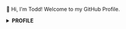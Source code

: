 👋 Hi, I'm Todd! Welcome to my GitHub Profile.

<details>
<summary><strong>PROFILE</strong></summary>
<div>

## 🔭 I’m currently working on

- 🎓 Pursuing Master Degree at University of Science & Technology Beijing
- 🔧 Developing a Golang Web Server and a PyQt desktop client
- 🎮 Playing Maplestory and Switch

## 🌱 I’m currently learning

- CMU 15-445/645 DATABASE SYSTEMS
- The Linux Programming Interface: A Linux and UNIX System Programming Handbook
- Golang

## 🔧 I'm used to working at

- Software Engineer at Xiaomi.com
- Software Engineer at JD.com

## ⚡ Fun fact

- Apple Products Lover
- Like clean code
- Clean is everything

## 📫 How to reach me

- 📮 todd.g@qq.com

</div>
</details>

<!--
**Bingmang/Bingmang** is a ✨ _special_ ✨ repository because its `README.md` (this file) appears on your GitHub profile.

Here are some ideas to get you started:

- 🔭 I’m currently working on ...
- 🌱 I’m currently learning ...
- 👯 I’m looking to collaborate on ...
- 🤔 I’m looking for help with ...
- 💬 Ask me about ...
- 📫 How to reach me: ...
- 😄 Pronouns: ...
- ⚡ Fun fact: ...
-->
